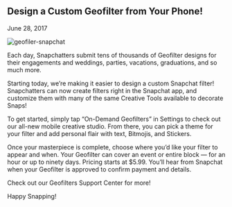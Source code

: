 ## Design a Custom Geofilter from Your Phone!
<p class="post-meta">June 28, 2017</p>

![geofiler-snapchat](images/snapchat.jpg "Geofilter")

Each day, Snapchatters submit tens of thousands of Geofilter designs for their engagements and weddings, parties, vacations, graduations, and so much more.

Starting today, we’re making it easier to design a custom Snapchat filter! Snapchatters can now create filters right in the Snapchat app, and customize them with many of the same Creative Tools available to decorate Snaps!

To get started, simply tap “On-Demand Geofilters” in Settings to check out our all-new mobile creative studio. From there, you can pick a theme for your filter and add personal flair with text, Bitmojis, and Stickers.

Once your masterpiece is complete, choose where you’d like your filter to appear and when. Your Geofilter can cover an event or entire block — for an hour or up to ninety days. Pricing starts at $5.99. You’ll hear from Snapchat when your Geofilter is approved to confirm payment and details.

Check out our Geofilters Support Center for more!

Happy Snapping!